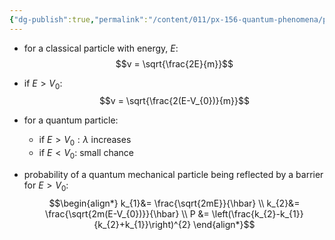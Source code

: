 ```yaml
---
{"dg-publish":true,"permalink":"/content/011/px-156-quantum-phenomena/px-156-a-quantum-phenomena/px-156-d-time-independent-schrodinger-equation/px-156-d4-classical-and-quantum-particle/","noteIcon":"1","created":"2025-08-27T13:14:00.874+01:00","updated":"2024-11-26T20:02:23.000+00:00"}
---
```


- for a classical particle with energy, $E:$ 
$$v = \sqrt{\frac{2E}{m}}$$
- if $E>V_{0}:$ 
$$v = \sqrt{\frac{2(E-V_{0})}{m}}$$

- for a quantum particle: 
	- if $E>V_{0}: \lambda$ increases 
	- if $E<V_{0}:$ small chance

- probability of a quantum mechanical particle being reflected by a barrier for $E>V_{0}:$ 
$$\begin{align*}
	k_{1}&= \frac{\sqrt{2mE}}{\hbar} \\
	k_{2}&= \frac{\sqrt{2m(E-V_{0})}}{\hbar} \\
	P &= \left(\frac{k_{2}-k_{1}}{k_{2}+k_{1}}\right)^{2}
\end{align*}$$
